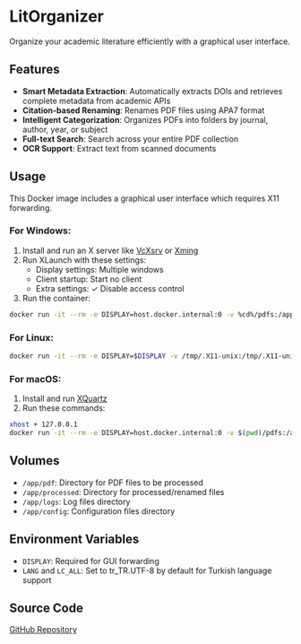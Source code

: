 # LitOrganizer

Organize your academic literature efficiently with a graphical user interface.

## Features

- **Smart Metadata Extraction**: Automatically extracts DOIs and retrieves complete metadata from academic APIs
- **Citation-based Renaming**: Renames PDF files using APA7 format
- **Intelligent Categorization**: Organizes PDFs into folders by journal, author, year, or subject
- **Full-text Search**: Search across your entire PDF collection
- **OCR Support**: Extract text from scanned documents

## Usage

This Docker image includes a graphical user interface which requires X11 forwarding.

### For Windows:

1. Install and run an X server like [VcXsrv](https://sourceforge.net/projects/vcxsrv/) or [Xming](https://sourceforge.net/projects/xming/)
2. Run XLaunch with these settings:
   - Display settings: Multiple windows
   - Client startup: Start no client
   - Extra settings: ✓ Disable access control
3. Run the container:

```bash
docker run -it --rm -e DISPLAY=host.docker.internal:0 -v %cd%/pdfs:/app/pdf bcankara/litorganizer
```

### For Linux:

```bash
docker run -it --rm -e DISPLAY=$DISPLAY -v /tmp/.X11-unix:/tmp/.X11-unix -v $(pwd)/pdfs:/app/pdf bcankara/litorganizer
```

### For macOS:

1. Install and run [XQuartz](https://www.xquartz.org/)
2. Run these commands:

```bash
xhost + 127.0.0.1
docker run -it --rm -e DISPLAY=host.docker.internal:0 -v $(pwd)/pdfs:/app/pdf bcankara/litorganizer
```

## Volumes

- `/app/pdf`: Directory for PDF files to be processed
- `/app/processed`: Directory for processed/renamed files
- `/app/logs`: Log files directory
- `/app/config`: Configuration files directory

## Environment Variables

- `DISPLAY`: Required for GUI forwarding
- `LANG` and `LC_ALL`: Set to tr_TR.UTF-8 by default for Turkish language support

## Source Code

[GitHub Repository](https://github.com/bcankara/LitOrganizer) 